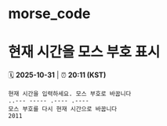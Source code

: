 # morse_code
# 현재 시간을 모스 부호 표시
<!-- MORSE_TIME_START -->
🗓️ **2025-10-31** | ⏰ **20:11 (KST)**

```
현재 시간을 입력하세요. 모스 부호로 바꿉니다
..--- ----- .---- .----
모스 부호를 다시 현재 시간으로 바꿉니다
2011
```
<!-- MORSE_TIME_END -->
